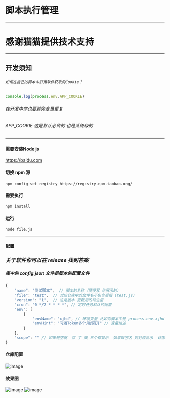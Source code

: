 # 脚本执行管理
----
# 感谢猫猫提供技术支持
----

## 开发须知

###### `如何在自己的脚本中引用软件获取的Cookie？`

```js
console.log(process.env.APP_COOKIE)
```

###### 在开发中你也要避免变量重复
###### APP_COOKIE 这是默认必传的 也是系统级的

----

  #### 需要安装Node js

  https://baidu.com

  #### 切换 npm 源

  `npm config set registry https://registry.npm.taobao.org/`

#### 需要执行 

  `npm install` 

#### 运行

  `node file.js`
  
----

#### 配置 

### *关于软件你可以在 release 找到答案*

##### 库中的 config.json 文件是脚本的配置文件

``` js
{
    "name": "测试脚本",  // 脚本的名称（随便写 给展示的）
    "file": "test",  // 对应仓库中的文件名不包含后缀 (test.js)
    "version": "1",  // 这是版本 更新后改动这里
    "cron": "0 */2 * * * *", // 定时任务默认的配置
    "env": [
        {
            "envName": "xjhd", // 环境变量 比如你脚本中是 process.env.xjhd 
            "envHint": "习酒Token多个用@隔开" // 变量描述
        }
    ],
    "scope": "" // 如果是空就  京 了 美 三个都显示  如果跟包名 则对应显示  详情参考模板库
}
```



#### 仓库配置

![image](https://m.360buyimg.com/babel/jfs/t1/211099/2/29105/154108/63863510E74633584/c80a350901a54c39.png)

#### 效果图

![image](https://m.360buyimg.com/babel/jfs/t1/75794/34/22715/137844/636d9bf6Eee52ad72/c02b0754a3b4ae95.jpg)
![image](https://m.360buyimg.com/babel/jfs/t1/91605/37/32751/122090/636d9beeE2224ba57/9c4ca62297ba7d2e.jpg)
